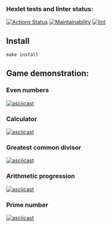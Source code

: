 ### Hexlet tests and linter status:
[![Actions Status](https://github.com/alexkwyk/frontend-project-lvl1/workflows/hexlet-check/badge.svg)](https://github.com/alexkwyk/frontend-project-lvl1/actions)
[![Maintainability](https://api.codeclimate.com/v1/badges/a99a88d28ad37a79dbf6/maintainability)](https://codeclimate.com/github/codeclimate/codeclimate/maintainability)
[![lint](https://github.com/alexkwyk/frontend-project-lvl1/actions/workflows/lint.yml/badge.svg)](https://github.com/alexkwyk/frontend-project-lvl1/actions/workflows/lint.yml)

## Install
```
make install
```
## Game demonstration:
### Even numbers
[![asciicast](https://asciinema.org/a/489042.svg)](https://asciinema.org/a/489042)
### Calculator
[![asciicast](https://asciinema.org/a/489110.svg)](https://asciinema.org/a/489110)
### Greatest common divisor
[![asciicast](https://asciinema.org/a/489157.svg)](https://asciinema.org/a/489157)
### Arithmetic progression
[![asciicast](https://asciinema.org/a/489161.svg)](https://asciinema.org/a/489161)
### Prime number
[![asciicast](https://asciinema.org/a/489166.svg)](https://asciinema.org/a/489166)